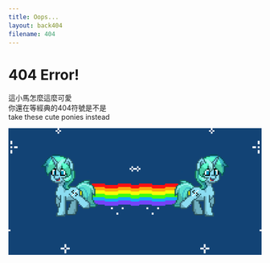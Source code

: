 ```yaml
---
title: Oops...
layout: back404
filename: 404
--- 
```


# 404 Error!<br>
這小馬怎麼這麼可愛<br>
你還在等經典的404符號是不是<br>
take these cute ponies instead
<br>

![Pony trot2](https://github.com/bradly0cjw/bradly0cjw.github.io/blob/26c10c31898b03160e220d89ad3870dc57fd3e1d/img/pony3.gif)
